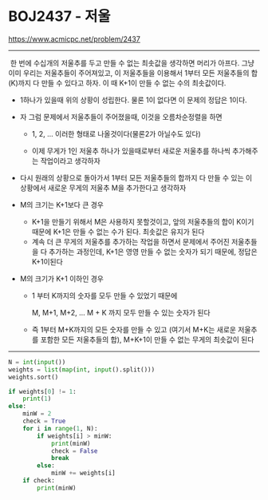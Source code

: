 # BOJ2437 - 저울

https://www.acmicpc.net/problem/2437

---

​	한 번에 수십개의 저울추를 두고 만들 수 없는 최솟값을 생각하면 머리가 아프다. 그냥 이미 우리는 저울추들이 주어져있고, 이 저울추들을 이용해서 1부터 모든 저울추들의 합(K)까지 다 만들 수 있다고 하자. 이 때 K+1이 만들 수 없는 수의 최솟값이다.

- 1하나가 있을때 위의 상황이 성립한다. 물론 1이 없다면 이 문제의 정답은 1이다.

- 자 그럼 문제에서 저울추들이 주어졌을때, 이것을 오름차순정렬을 하면

  - 1, 2, ... 이러한 형태로 나올것이다(물론2가 아닐수도 있다)

  - 이제 무게가 1인 저울추 하나가 있을때로부터 새로운 저울추를 하나씩 추가해주는 작업이라고 생각하자

- 다시 원래의 상황으로 돌아가서 1부터 모든 저울추들의 합까지 다 만들 수 있는 이 상황에서 새로운 무게의 저울추 M을 추가한다고 생각하자

- M의 크기는 K+1보다 큰 경우

  - K+1을 만들기 위해서 M은 사용하지 못할것이고, 앞의 저울추들의 합이 K이기 때문에 K+1은 만들 수 없는 수가 된다. 최솟값은 유지가 된다
  - 계속 더 큰 무게의 저울추를 추가하는 작업을 하면서 문제에서 주어진 저울추들을 다 추가하는 과정인데, K+1은 영영 만들 수 없는 숫자가 되기 때문에, 정답은 K+1이된다

- M의 크기가 K+1 이하인 경우

  - 1 부터 K까지의 숫자를 모두 만들 수 있었기 때문에

    M, M+1, M+2, ... M + K 까지 모두 만들 수 있는 숫자가 된다

  - 즉  1부터 M+K까지의 모든 숫자를 만들 수 있고 (여기서 M+K는 새로운 저울추를 포함한 모든 저울추들의 합), M+K+1이 만들 수 없는 무게의 최솟값이 된다

---

```python
N = int(input())
weights = list(map(int, input().split()))
weights.sort()

if weights[0] != 1:
    print(1)
else:
    minW = 2
    check = True
    for i in range(1, N):
        if weights[i] > minW:
            print(minW)
            check = False
            break
        else:
            minW += weights[i]
    if check:
        print(minW)
```